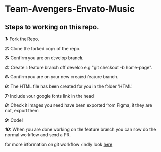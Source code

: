 # Team-Avengers-Envato-Music

## Steps to working on this repo.

***1:*** Fork the Repo.

***2:*** Clone the forked copy of the repo.

***3:*** Confirm you are on develop branch.

***4:*** Create a feature branch off develop e.g "git checkout -b home-page".

***5:*** Confirm you are on your new created feature branch.

***6:*** The HTML file has been created for you in the folder 'HTML'

***7:*** Include your google fonts link in the head

***8:*** Check if images you need have been exported from Figma, if they are not, export them

***9:*** Code!

***10:*** When you are done working on the feature branch you can now do the normal workflow and send a PR.

for more information on git workflow kindly look [here](https://www.atlassian.com/git/tutorials/comparing-workflows/gitflow-workflow)
